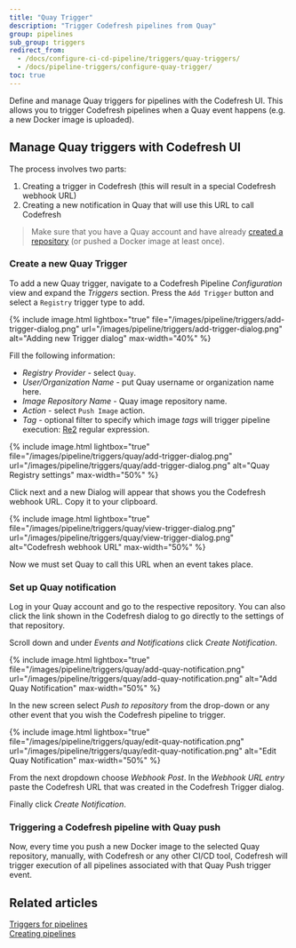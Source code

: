 ```yaml
---
title: "Quay Trigger"
description: "Trigger Codefresh pipelines from Quay"
group: pipelines
sub_group: triggers
redirect_from:
  - /docs/configure-ci-cd-pipeline/triggers/quay-triggers/
  - /docs/pipeline-triggers/configure-quay-trigger/
toc: true
---
```


Define and manage Quay triggers for pipelines with the Codefresh UI.
This allows you to trigger Codefresh pipelines when a Quay event happens (e.g. a new Docker image is uploaded).

## Manage Quay triggers with Codefresh UI


The process involves two parts:

1. Creating a trigger in Codefresh (this will result in a special Codefresh webhook URL)
1. Creating a new notification in Quay that will use this URL to call Codefresh

> Make sure that you have a Quay account and have already [created a repository](https://docs.quay.io/guides/create-repo.html) (or pushed a Docker image at least once).


### Create a new Quay Trigger

To add a new Quay trigger, navigate to a Codefresh Pipeline *Configuration* view and expand the *Triggers* section. Press the `Add Trigger` button and select a `Registry` trigger type to add.

{% include image.html
lightbox="true"
file="/images/pipeline/triggers/add-trigger-dialog.png"
url="/images/pipeline/triggers/add-trigger-dialog.png"
alt="Adding new Trigger dialog"
max-width="40%"
%}

Fill the following information:

* *Registry Provider* - select `Quay`.
* *User/Organization Name* - put Quay username or organization name here.
* *Image Repository Name* - Quay image repository name.
* *Action* - select `Push Image` action.
* *Tag* - optional filter to specify which image *tags* will trigger pipeline execution: [Re2](https://github.com/google/re2/wiki/Syntax) regular expression.

{% include image.html
lightbox="true"
file="/images/pipeline/triggers/quay/add-trigger-dialog.png"
url="/images/pipeline/triggers/quay/add-trigger-dialog.png"
alt="Quay Registry settings"
max-width="50%"
%}

Click next and a new Dialog will appear that shows you the Codefresh webhook URL. Copy it to your clipboard. 


{% include image.html
lightbox="true"
file="/images/pipeline/triggers/quay/view-trigger-dialog.png"
url="/images/pipeline/triggers/quay/view-trigger-dialog.png"
alt="Codefresh webhook URL"
max-width="50%"
%}

Now we must set Quay to call this URL when an event takes place.

### Set up Quay notification

Log in your Quay account and go to the respective repository. You can also click the link shown in the Codefresh dialog to go directly to the settings of that repository.

Scroll down and under *Events and Notifications* click *Create Notification*.


{% include image.html
lightbox="true"
file="/images/pipeline/triggers/quay/add-quay-notification.png"
url="/images/pipeline/triggers/quay/add-quay-notification.png"
alt="Add Quay Notification"
max-width="50%"
%}

In the new screen select *Push to repository* from the drop-down or any other event that you wish the Codefresh pipeline to trigger.

{% include image.html
lightbox="true"
file="/images/pipeline/triggers/quay/edit-quay-notification.png"
url="/images/pipeline/triggers/quay/edit-quay-notification.png"
alt="Edit Quay Notification"
max-width="50%"
%}

From the next dropdown choose *Webhook Post*. In the *Webhook URL entry* paste the Codefresh URL that was created in the Codefresh Trigger dialog.

Finally click *Create Notification*.


### Triggering a Codefresh pipeline with Quay push

Now, every time you push a new Docker image to the selected Quay repository, manually, with Codefresh or any other CI/CD tool, Codefresh will trigger execution of all pipelines associated with that Quay Push trigger event.

## Related articles
[Triggers for pipelines]({{site.baseurl}}/docs/pipelines/triggers)  
[Creating pipelines]({{site.baseurl}}/docs/pipelines/pipelines/)  